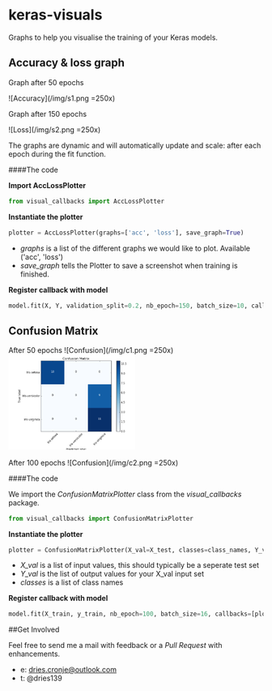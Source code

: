# keras-visuals
Graphs to help you visualise the training of your Keras models.


## Accuracy & loss graph

Graph after 50 epochs

![Accuracy](/img/s1.png =250x)


Graph after 150 epochs

![Loss](/img/s2.png =250x)

The graphs are dynamic and will automatically update and scale: after each epoch during the fit function.

####The code

**Import AccLossPlotter**

```python
from visual_callbacks import AccLossPlotter

```

**Instantiate the plotter**
```python
plotter = AccLossPlotter(graphs=['acc', 'loss'], save_graph=True)
```
* *graphs* is a list of the different graphs we would like to plot. Available ('acc', 'loss')
* *save_graph* tells the Plotter to save a screenshot when training is finished.


**Register callback with model**

```python
model.fit(X, Y, validation_split=0.2, nb_epoch=150, batch_size=10, callbacks=[plotter])
```

## Confusion Matrix

After 50 epochs
![Confusion](/img/c1.png =250x)
<img src="/img/c1.png" width="250"/>


After 100 epochs
![Confusion](/img/c2.png =250x)

####The code

We import the *ConfusionMatrixPlotter* class from the *visual_callbacks* package.


```python
from visual_callbacks import ConfusionMatrixPlotter

```

**Instantiate the plotter**
```python
plotter = ConfusionMatrixPlotter(X_val=X_test, classes=class_names, Y_val=y_test)
```

* *X_val* is a list of input values, this should typically be a seperate test set
* *Y_val* is the list of output values for your X_val input set
* *classes* is a list of class names

**Register callback with model**

```python
model.fit(X_train, y_train, nb_epoch=100, batch_size=16, callbacks=[plotter])
```



##Get Involved

Feel free to send me a mail with feedback or a *Pull Request* with enhancements.

* e: dries.cronje@outlook.com
* t: @dries139





